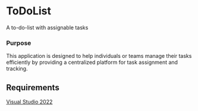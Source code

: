 # ToDoList
A to-do-list with assignable tasks
### Purpose
This application is designed to help individuals or teams manage their tasks efficiently by providing a centralized platform for task assignment and tracking.

## Requirements
[Visual Studio 2022](https://visualstudio.microsoft.com/vs/community/)
